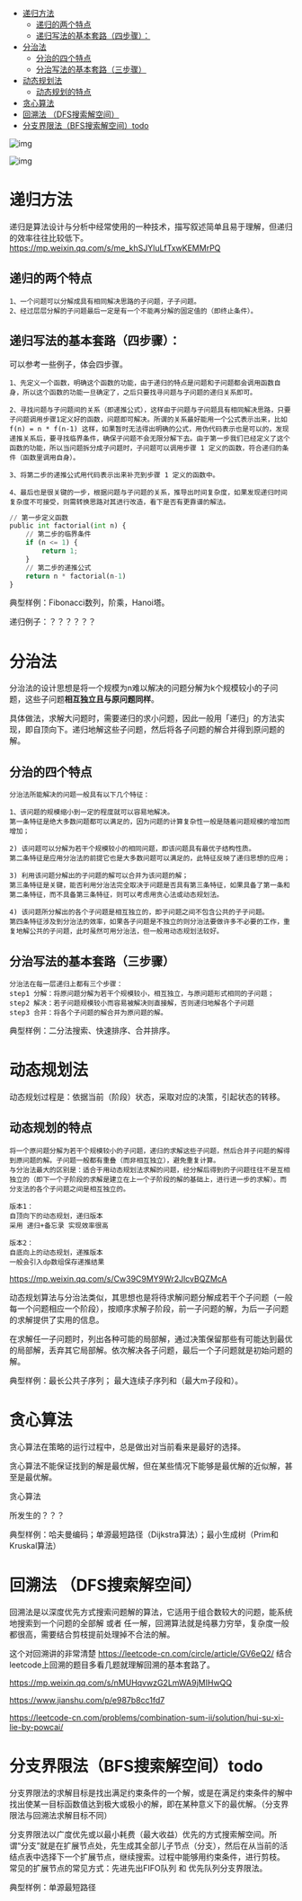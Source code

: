 <!-- TOC -->

- [递归方法](#%E9%80%92%E5%BD%92%E6%96%B9%E6%B3%95)
    - [递归的两个特点](#%E9%80%92%E5%BD%92%E7%9A%84%E4%B8%A4%E4%B8%AA%E7%89%B9%E7%82%B9)
    - [递归写法的基本套路（四步骤）：](#%E9%80%92%E5%BD%92%E5%86%99%E6%B3%95%E7%9A%84%E5%9F%BA%E6%9C%AC%E5%A5%97%E8%B7%AF%E5%9B%9B%E6%AD%A5%E9%AA%A4)
- [分治法](#%E5%88%86%E6%B2%BB%E6%B3%95)
    - [分治的四个特点](#%E5%88%86%E6%B2%BB%E7%9A%84%E5%9B%9B%E4%B8%AA%E7%89%B9%E7%82%B9)
    - [分治写法的基本套路（三步骤）](#%E5%88%86%E6%B2%BB%E5%86%99%E6%B3%95%E7%9A%84%E5%9F%BA%E6%9C%AC%E5%A5%97%E8%B7%AF%E4%B8%89%E6%AD%A5%E9%AA%A4)
- [动态规划法](#%E5%8A%A8%E6%80%81%E8%A7%84%E5%88%92%E6%B3%95)
    - [动态规划的特点](#%E5%8A%A8%E6%80%81%E8%A7%84%E5%88%92%E7%9A%84%E7%89%B9%E7%82%B9)
- [贪心算法](#%E8%B4%AA%E5%BF%83%E7%AE%97%E6%B3%95)
- [回溯法 （DFS搜索解空间）](#%E5%9B%9E%E6%BA%AF%E6%B3%95-dfs%E6%90%9C%E7%B4%A2%E8%A7%A3%E7%A9%BA%E9%97%B4)
- [分支界限法（BFS搜索解空间）todo](#%E5%88%86%E6%94%AF%E7%95%8C%E9%99%90%E6%B3%95bfs%E6%90%9C%E7%B4%A2%E8%A7%A3%E7%A9%BA%E9%97%B4todo)

<!-- /TOC -->


![img](./images/数据结构.png)

![img](./images/数据结构与算法.jpg)
# 递归方法

递归是算法设计与分析中经常使用的一种技术，描写叙述简单且易于理解，但递归的效率往往比较低下。https://mp.weixin.qq.com/s/me_khSJYluLfTxwKEMMrPQ

## 递归的两个特点

```
1、一个问题可以分解成具有相同解决思路的子问题，子子问题。
2、经过层层分解的子问题最后一定是有一个不能再分解的固定值的（即终止条件）。
```

## 递归写法的基本套路（四步骤）：

可以参考一些例子，体会四步骤。

```
1、先定义一个函数，明确这个函数的功能，由于递归的特点是问题和子问题都会调用函数自身，所以这个函数的功能一旦确定了，之后只要找寻问题与子问题的递归关系即可。

2、寻找问题与子问题间的关系（即递推公式），这样由于问题与子问题具有相同解决思路，只要子问题调用步骤1定义好的函数，问题即可解决。所谓的关系最好能用一个公式表示出来，比如 f(n) = n * f(n-1) 这样，如果暂时无法得出明确的公式，用伪代码表示也是可以的，发现递推关系后，要寻找临界条件，确保子问题不会无限分解下去。由于第一步我们已经定义了这个函数的功能，所以当问题拆分成子问题时，子问题可以调用步骤 1 定义的函数，符合递归的条件（函数里调用自身）。

3、将第二步的递推公式用代码表示出来补充到步骤 1 定义的函数中。

4、最后也是很关键的一步，根据问题与子问题的关系，推导出时间复杂度，如果发现递归时间复杂度不可接受，则需转换思路对其进行改造，看下是否有更靠谱的解法。
```

```python
// 第一步定义函数
public int factorial(int n) {
    // 第二步的临界条件
    if (n <= 1) {
        return 1;
    }
    // 第二步的递推公式
    return n * factorial(n-1)
}
```

典型样例：Fibonacci数列，阶乘，Hanoi塔。

递归例子：？？？？？？

# 分治法

分治法的设计思想是将一个规模为n难以解决的问题分解为k个规模较小的子问题，这些子问题**相互独立且与原问题同样**。



具体做法，求解大问题时，需要递归的求小问题，因此一般用「递归」的方法实现，即自顶向下。递归地解这些子问题，然后将各子问题的解合并得到原问题的解。

## 分治的四个特点

```
分治法所能解决的问题一般具有以下几个特征：

1、该问题的规模缩小到一定的程度就可以容易地解决。
第一条特征是绝大多数问题都可以满足的，因为问题的计算复杂性一般是随着问题规模的增加而增加；

2) 该问题可以分解为若干个规模较小的相同问题，即该问题具有最优子结构性质。
第二条特征是应用分治法的前提它也是大多数问题可以满足的，此特征反映了递归思想的应用；

3) 利用该问题分解出的子问题的解可以合并为该问题的解；
第三条特征是关键，能否利用分治法完全取决于问题是否具有第三条特征，如果具备了第一条和第二条特征，而不具备第三条特征，则可以考虑用贪心法或动态规划法。

4) 该问题所分解出的各个子问题是相互独立的，即子问题之间不包含公共的子子问题。
第四条特征涉及到分治法的效率，如果各子问题是不独立的则分治法要做许多不必要的工作，重复地解公共的子问题，此时虽然可用分治法，但一般用动态规划法较好。
```

## 分治写法的基本套路（三步骤）

```
分治法在每一层递归上都有三个步骤：
step1 分解：将原问题分解为若干个规模较小，相互独立，与原问题形式相同的子问题；
step2 解决：若子问题规模较小而容易被解决则直接解，否则递归地解各个子问题
step3 合并：将各个子问题的解合并为原问题的解。
```

典型样例：二分法搜索、快速排序、合并排序。

# 动态规划法

动态规划过程是：依据当前（阶段）状态，采取对应的决策，引起状态的转移。



## 动态规划的特点

```
将一个原问题分解为若干个规模较小的子问题，递归的求解这些子问题，然后合并子问题的解得到原问题的解。子问题一般都有重叠（而非相互独立），避免重复计算。
与分治法最大的区别是：适合于用动态规划法求解的问题，经分解后得到的子问题往往不是互相独立的（即下一个子阶段的求解是建立在上一个子阶段的解的基础上，进行进一步的求解）。而分支法的各个子问题之间是相互独立的。

版本1：
自顶向下的动态规划，递归版本
采用 递归+备忘录 实现效率很高

版本2：
自底向上的动态规划，递推版本
一般会引入dp数组保存递推结果
```

https://mp.weixin.qq.com/s/Cw39C9MY9Wr2JlcvBQZMcA

动态规划算法与分治法类似，其思想也是将待求解问题分解成若干个子问题（一般每一个问题相应一个阶段），按顺序求解子阶段，前一子问题的解，为后一子问题的求解提供了实用的信息。

在求解任一子问题时，列出各种可能的局部解，通过决策保留那些有可能达到最优的局部解，丢弃其它局部解。依次解决各子问题，最后一个子问题就是初始问题的解。

典型样例：最长公共子序列； 最大连续子序列和（最大m子段和）。


# 贪心算法
贪心算法在策略的运行过程中，总是做出对当前看来是最好的选择。

贪心算法不能保证找到的解是最优解，但在某些情况下能够是最优解的近似解，甚至是最优解。



贪心算法



所发生的？？？



典型样例：哈夫曼编码；单源最短路径（Dijkstra算法）；最小生成树（Prim和Kruskal算法）



# 回溯法 （DFS搜索解空间）

回溯法是以深度优先方式搜索问题解的算法，它适用于组合数较大的问题，能系统地搜索到一个问题的全部解 或者 任一解，回溯算法就是纯暴力穷举，复杂度一般都很高，需要结合剪枝提前处理掉不合法的解。

这个对回溯讲的非常清楚 https://leetcode-cn.com/circle/article/GV6eQ2/ 结合leetcode上回溯的题目多看几题就理解回溯的基本套路了。

https://mp.weixin.qq.com/s/nMUHqvwzG2LmWA9jMIHwQQ

https://www.jianshu.com/p/e987b8cc1fd7

https://leetcode-cn.com/problems/combination-sum-ii/solution/hui-su-xi-lie-by-powcai/


# 分支界限法（BFS搜索解空间）todo

分支界限法的求解目标是找出满足约束条件的一个解，或是在满足约束条件的解中找出使某一目标函数值达到极大或极小的解，即在某种意义下的最优解。（分支界限法与回溯法求解目标不同）

分支界限法以广度优先或以最小耗费（最大收益）优先的方式搜索解空间。所谓“分支”就是在扩展节点处，先生成其全部儿子节点（分支），然后在从当前的活结点表中选择下一个扩展节点，继续搜索。过程中能够用约束条件，进行剪枝。
常见的扩展节点的常见方式：先进先出FIFO队列 和 优先队列分支界限法。

典型样例：单源最短路径
